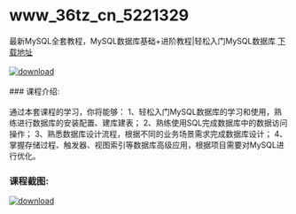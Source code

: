 # www_36tz_cn_5221329
最新MySQL全套教程，MySQL数据库基础+进阶教程|轻松入门MySQL数据库
[下载地址](http://www.36tz.cn/article/5221329 "下载地址")
<br/></br>[![download](http://36tz.cn/muke_img/2021_10_1-19-300x184.png "下载地址")](http://www.36tz.cn/article/5221329 "下载地址")
<br/></br>### 课程介绍:<br/></br>通过本套课程的学习，你将能够：
1、轻松入门MySQL数据库的学习和使用，熟练进行数据库的安装配置、建库建表；
2、熟练使用SQL完成数据库中的数据访问操作；
3、熟悉数据库设计流程，根据不同的业务场景需求完成数据库设计；
4、掌握存储过程、触发器、视图索引等数据库高级应用，根据项目需要对MySQL进行优化。

### 课程截图:
[![download](http://36tz.cn/muke_img/2021_10_2-18.png "下载地址")](http://www.36tz.cn/article/5221329 "下载地址")
